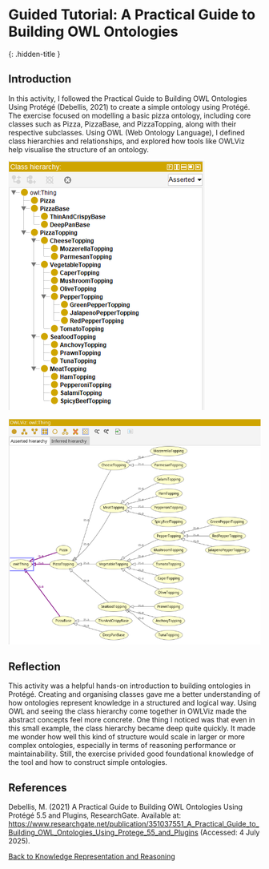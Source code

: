 # Guided Tutorial: A Practical Guide to Building OWL Ontologies
{: .hidden-title }

## Introduction

In this activity, I followed the Practical Guide to Building OWL Ontologies Using Protégé (Debellis, 2021) to create a simple ontology using Protégé. The exercise focused on modelling a basic pizza ontology, including core classes such as Pizza, PizzaBase, and PizzaTopping, along with their respective subclasses. Using OWL (Web Ontology Language), I defined class hierarchies and relationships, and explored how tools like OWLViz help visualise the structure of an ontology.

![pizza hierarchy](pizza-hierarchy.png)

![the hierarchy as a diagram](pizza-hierarchy-diagram.png)

## Reflection

This activity was a helpful hands-on introduction to building ontologies in Protégé. Creating and organising classes gave me a better understanding of how ontologies represent knowledge in a structured and logical way. Using OWL and seeing the class hierarchy come together in OWLViz made the abstract concepts feel more concrete. One thing I noticed was that even in this small example, the class hierarchy became deep quite quickly. It made me wonder how well this kind of structure would scale in larger or more complex ontologies, especially in terms of reasoning performance or maintainability. Still, the exercise privided good foundational knowledge of the tool and how to construct simple ontologies.

## References

Debellis, M. (2021) A Practical Guide to Building OWL Ontologies Using Protégé 5.5 and Plugins, ResearchGate. Available at: https://www.researchgate.net/publication/351037551_A_Practical_Guide_to_Building_OWL_Ontologies_Using_Protege_55_and_Plugins (Accessed: 4 July 2025).

[Back to Knowledge Representation and Reasoning](/krr)